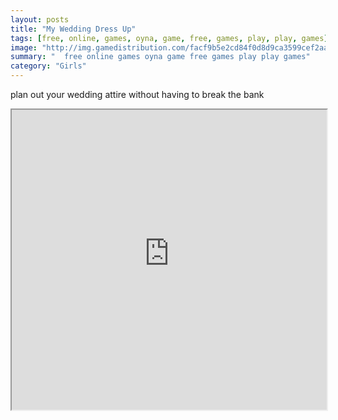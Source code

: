 ```yaml
---
layout: posts
title: "My Wedding Dress Up"
tags: [free, online, games, oyna, game, free, games, play, play, games]
image: "http://img.gamedistribution.com/facf9b5e2cd84f0d8d9ca3599cef2aa2.jpg"
summary: "  free online games oyna game free games play play games"
category: "Girls"
---
```


plan out your wedding attire without having to break the bank

<iframe width="100%" height="480px;" src="http://flash.gamedistribution.com?game=facf9b5e2cd84f0d8d9ca3599cef2aa2"></iframe>